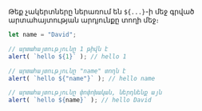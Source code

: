 
Թեք չակերտները ներառում են `${...}`-ի մեջ գրված արտահայտության արդյունքը տողի մեջ։

```js run
let name = "David";

// արտահայտությունը 1 թիվն է
alert( `hello ${1}` ); // hello 1

// արտահայտությունը "name" տողն է
alert( `hello ${"name"}` ); // hello name

// արտահայտությունը փոփոխական, ներդնենք այն
alert( `hello ${name}` ); // hello David
```
